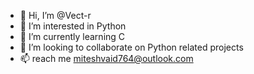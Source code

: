 - 👋 Hi, I’m @Vect-r
- 👀 I’m interested in Python 
- 🌱 I’m currently learning C
- 💞️ I’m looking to collaborate on Python related projects
- 📫 reach me miteshvaid764@outlook.com

<!---
Vect-r/Vect-r is a ✨ special ✨ repository because its `README.md` (this file) appears on your GitHub profile.
You can click the Preview link to take a look at your changes.
--->
